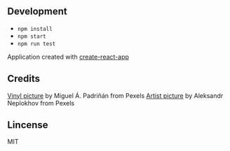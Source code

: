## Development

- `npm install`
- `npm start`
- `npm run test`

Application created with [create-react-app](https://github.com/facebook/create-react-app)

## Credits

[Vinyl picture](https://www.pexels.com/photo/black-record-vinyl-167092/) by Miguel Á. Padriñán from Pexels 
[Artist picture](https://www.pexels.com/photo/man-singing-and-playing-electric-guitar-2601191/) by Aleksandr Neplokhov from Pexels

## Lincense

MIT